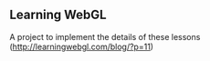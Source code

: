 Learning WebGL
--------------

A project to implement the details of these lessons (http://learningwebgl.com/blog/?p=11)
